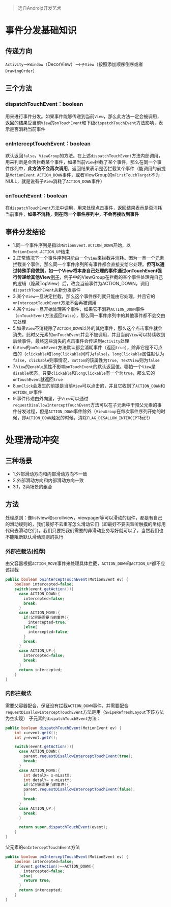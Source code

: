 > 选自Android开发艺术

# 事件分发基础知识

## 传递方向

`Activity`-->`Window`（DecorView）-->`子View`（按照添加顺序倒序或者`DrawingOrder`）

## 三个方法

### dispatchTouchEvent：boolean

用来进行事件分发。如果事件能够传递到当前`View`，那么此方法一定会被调用，返回的结果受当前`View`的`onTouchEvent`和下级`dispatchTouchEvent`方法影响，表示是否消耗当前事件

### onInterceptTouchEvent：boolean

默认返回`false`，`ViewGroup`的方法。在上述`dispatchTouchEvent`方法内部调用，用来判断是会否拦截某个事件，如果当前`View`拦截了某个事件，那么在同一个事件序列中，**此方法不会再次调用**，返回结果表示是否拦截某个事件（能调用的前提是`MotionEvent.ACTION_DOWN`事件，或者ViewGroup的`mFirstTouchTarget`不为NULL，就是说有子`View`消耗了`ACTION_DOWN`事件）

### onTouchEvent：boolean

在`dispatchTouchEvent`方法中调用，用来处理点击事件，返回结果表示是否消耗当前事件，**如果不消耗，则在同一个事件序列中，不会再接收到事件**

## 事件分发结论

- 1.同一个事件序列是指以`MotionEvent.ACTION_DOWN`开始，以`MotionEvent.ACTION_UP`结束
- 2.正常情况下一个事件序列只能由一个`View`来拦截并消耗。因为一旦一个元素拦截某个事件，那么同一个事件序列所有事件都会直接交给它处理。**但可以通过特殊手段做到，如一个View将本身自己处理的事件通过onTouchEvent强行传递给其他View**[例子](https://github.com/hongyangAndroid/Android-StickyNavLayout/blob/master/library_zhy_StickyNavLayout%2Fsrc%2Fcom%2Fzhy%2Fview%2FStickyNavLayout.java)，例子中的ViewGroup在拦截的某个事件处理完自己的逻辑（隐藏TopView）后，改变当前事件为ACTION_DOWN，调用`dispatchTouchEvent`从新分发事件
- 3.某个`View`一旦决定拦截，那么这个事件序列就只能由它处理，并且它的`onInterceptTouchEvent`方法不会再被调用
- 4.某个`View`一旦开始处理某个事件，如果它不消耗`ACTION_DOWN`事件（`onTouchEvent`方法返回`false`），那么同一事件序列中的其他事件都不会交由它处理
- 5.如果`View`不消耗除了`ACTION_DOWN`以外的其他事件，那么这个点击事件就会消失，此时父元素的`onTouchEvent`并会不被调用，并且当前`View`可以持续收到后续事件，最终这些消失的点击事件会传递到`Activity`处理
- 6.`View`的`onTouchEvent`方法默认都会消耗事件（返回`true`），除非它是不可点击的（`clickable`和`longClickable`同时为`false`）。`longClickable`属性默认为`false`，`clickable`则事情况，`Button`的该属性为`true`，`TextView`则为`false`
- 7.`View`的`enable`属性不影响`onTouchEvent`的默认返回值。哪怕一个`View`是`disable`状态，只要`clickable`和`longClickable`有一个为`true`，那么它的`onTouchEvent`就返回`true`
- 8.`onClick`会发生的前提是当前`View`可以点击的，并且它收到了`ACTION_DOWN`和`ACTION_UP`事件
- 9.事件传递由外向里，子`View`可以通过`requestDisallowInterceptTouchEvent`方法可以在子元素中干预父元素的事件分发过程，但是`ACTION_DOWN`事件除外（`ViewGroup`在每次事件序列开始的时候，即`ACTION_DOWN`触发的时候，清除`FLAG_DISALLOW_INTERCEPT`标识）

# 处理滑动冲突

## 三种场景

- 1.外部滑动方向和内部滑动方向不一致
- 2.外部滑动方向和内部滑动方向一致
- 3.1，2两场景的组合

## 方法

处理原则：像listview和scrollview，viewpager等可以滑动的组件，都是有自己的滑动规则的，我们最好不去重写怎么滑动它们（即最好不要去监听触摸的坐标用代码去滑动它们）。我们只要把我们需要的非滑动业务写好就可以了，当然我们也不能阻断默认滑动规则的执行

### 外部拦截法(推荐)

由父容器根据`ACTION_MOVE`事件来处理具体拦截，`ACTION_DOWN`和`ACTION_UP`都不应该拦截

```java
public boolean onInterceptTouchEvent(MotionEvent ev) {
    boolean intercepted=false;
    switch(event.getAction()){
      case ACTION_DOWN:{
        intercepted=false;
        break;
      }
      case ACTION_MOVE:{
        if(父容器需要当前事件){
          intercepted=true;
        }else{
          intercepted=false;
        }
        break;
      }
      case ACTION_UP:{
        intercepted=false;
        break;
      }
      return intercepted;
    }
}
```

### 内部拦截法

需要父容器配合，保证没有拦截`ACTION_DOWN`事件，并需要配合`requestDisallowInterceptTouchEvent`方法是用（`SwipeRefreshLayout`下该方法为空实现） 子元素的`dispatchTouchEvent`方法：

```java
public boolean dispatchTouchEvent(MotionEvent ev) {
    int x=event.getX();
    int y=event.getY();

    switch(event.getAction()){
      case ACTION_DOWN:{
        parent.requestDisallowInterceptTouchEvent(true);
        break;
      }
      case ACTION_MOVE:{
        int detalX= x-mLastX;
        int detalY= y-mLastY;
        if(父容器需要当前事件){
        parent.requestDisallowInterceptTouchEvent(false);
        }
        break;
      }
      case ACTION_UP:{
        break;
      }

      return super.dispatchTouchEvent(event);
    }
}
```

父元素的`onInterceptTouchEvent`方法

```java
public boolean onInterceptTouchEvent(MotionEvent ev) {
    boolean intercepted=false;
    if(event.getAction()==ACTION_DOWN){
        intercepted=false;
      }else{
        return true;
      }
      return intercepted;
    }
}
```
